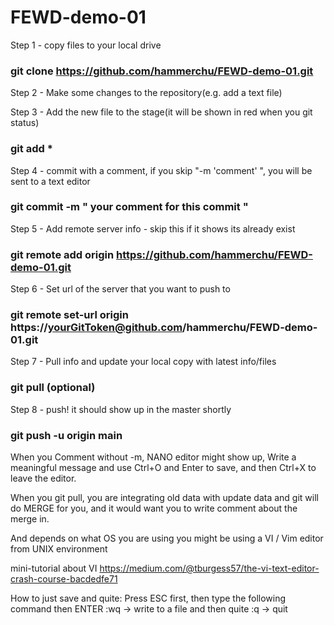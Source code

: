 # FEWD-demo-01

Step 1 - copy files to your local drive
### git clone https://github.com/hammerchu/FEWD-demo-01.git

Step 2 - Make some changes to the repository(e.g. add a text file)

Step 3 - Add the new file to the stage(it will be shown in red when you git status)
### git add *

Step 4 - commit with a comment, if you skip "-m 'comment' ", you will be sent to a text editor
### git commit -m " your comment for this commit "

Step 5 - Add remote server info - skip this if it shows its already exist
### git remote add origin https://github.com/hammerchu/FEWD-demo-01.git

Step 6 - Set url of the server that you want to push to
### git remote set-url origin https://yourGitToken@github.com/hammerchu/FEWD-demo-01.git

Step 7 - Pull info and update your local copy with latest info/files
### git pull (optional)

Step 8 - push! it should show up in the master shortly
### git push -u origin main

When you Comment without -m, NANO editor might show up, Write a meaningful message and use Ctrl+O and Enter to save, and then Ctrl+X to leave the editor.

When you git pull, you are integrating old data with update data and git will do MERGE for you, and it would want you to write comment about the merge in.

And depends on what OS you are using you might be using a VI / Vim editor from UNIX environment

mini-tutorial about VI https://medium.com/@tburgess57/the-vi-text-editor-crash-course-bacdedfe71

How to just save and quite: Press ESC first, then type the following command then ENTER :wq -> write to a file and then quite :q -> quit
